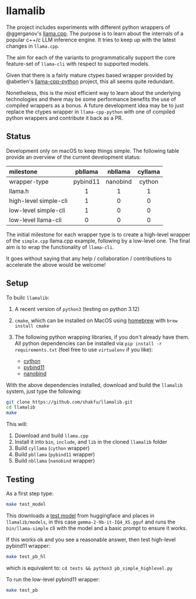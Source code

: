 # llamalib

The project includes experiments with different python wrappers of @ggerganov's [llama.cpp](https://github.com/ggerganov/llama.cpp). The purpose is to learn about the internals of a popular c++/c LLM inference engine. It tries to keep up with the latest changes in `llama.cpp`.

The aim for each of the variants to programmatically support the core feature-set of `llama-cli` with respect to supported models.

Given that there is a fairly mature ctypes based wrapper provided by @abetlen's [llama-cpp-python](https://github.com/abetlen/llama-cpp-python) project, this all seems quite redundant.

Nonetheless, this is the most efficient way to learn about the underlying technologies and there may be some performance benefits the use of compiled wrappers as a bonus. A future development idea may be to just replace the ctypes wrapper in `llama-cpp-python` with one of compiled python wrappers and contribute it back as a PR.


## Status

Development only on macOS to keep things simple. The following table provide an overview of the current development status:


| milestone               | pbllama       | nbllama       | cyllama       |
| :---------------------- | :-----------: | :-----------: | :-----------: |
| wrapper-type            | pybind11 	  | nanobind 	  | cython 	      |
| llama.h                 | 1 			  | 1 			  | 1 			  |
| high-level simple-cli   | 1 			  | 0 			  | 0 			  |
| low-level simple-cli    | 1 			  | 0 			  | 0 			  |
| low-level llama-cli     | 0 			  | 0 			  | 0 			  |
  

The initial milestone for each wrapper type is to create a high-level wrapper of the `simple.cpp` llama.cpp example, following by a low-level one. The final aim is to wrap the functionality of `llama-cli`.

It goes without saying that any help / collaboration / contributions to accelerate the above would be welcome!


## Setup

To builc `llamalib`:

1. A recent version of `python3` (testing on python 3.12)

2. `cmake`, which can be installed on MacOS using [homebrew]() with `brew install cmake`

3. The following python wrapping libraries, if you don't already have them. All python dependencies can be installed via `pip install -r requirements.txt` (feel free to use `virtualenv` if you like):

	- [cython](https://cython.org)
	- [pybind11](https://github.com/pybind/pybind11)
	- [nanobind](https://github.com/wjakob/nanobind)

With the above dependencies installed, download and build the `llamalib` system, just type the following:

```sh
git clone https://github.com/shakfu/llamalib.git
cd llamalib
make
```

This will:

1. Download and build `llama.cpp`
2. Install it into `bin`, `include`, and `lib` in the cloned `llamalib` folder
3. Build `cyllama` (`cython` wrapper)
4. Build `pbllama` (`pybind11` wrapper)
5. Build `nbllama` (`nanobind` wrapper)


## Testing

As a first step type:

```sh
make test_model
```

This downloads a [test model](https://huggingface.co/bartowski/gemma-2-9b-it-GGUF) from huggingface and places in `llamalib/models`, in this case `gemma-2-9b-it-IQ4_XS.gguf` and runs the `bin/llama-simple` cli with the model and a basic prompt to ensure it works.

If this works ok and you see a reasonable answer, then test high-level pybind11 wrapper:


```sh
make test_pb_hl
```

which is equivalent to: `cd tests && python3 pb_simple_highlevel.py`


To run the low-level pybind11 wrapper:

```sh
make test_pb
```


